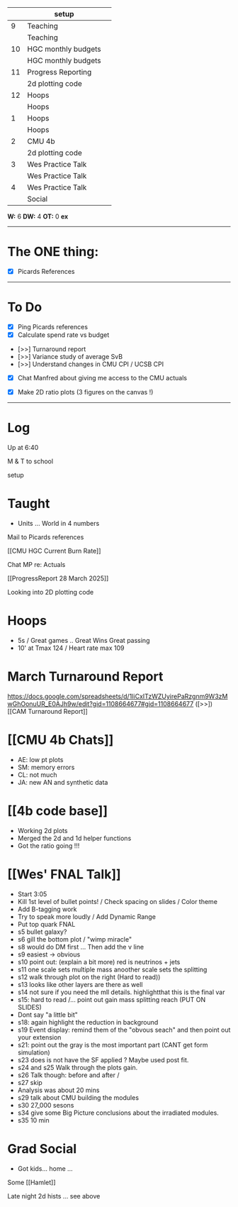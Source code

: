 
|     | setup               |     |
| --- | ------------------- | --- |
| 9   | Teaching            |     |
|     | Teaching            |     |
| 10  | HGC monthly budgets |     |
|     | HGC monthly budgets |     |
| 11  | Progress Reporting  |     |
|     | 2d plotting code    |     |
| 12  | Hoops               |     |
|     | Hoops               |     |
| 1   | Hoops               |     |
|     | Hoops               |     |
| 2   | CMU 4b              |     |
|     | 2d plotting code    |     |
| 3   | Wes Practice Talk   |     |
|     | Wes Practice Talk   |     |
| 4   | Wes Practice Talk   |     |
|     | Social              |     |

**W:** 6
**DW:** 4
**OT:**  0
**ex** 

---
# The ONE thing: 
- [x] Picards References

---
# To Do

- [x] Ping Picards references
- [x] Calculate spend rate vs budget
- [>>] Turnaround report
- [>>] Variance study of average SvB
- [>>] Understand changes in CMU CPI / UCSB CPI
- [x] Chat Manfred about giving me access to the CMU actuals 
- [x] Make 2D ratio plots (3 figures on the canvas !)


---

# Log

Up at 6:40

M & T to school 

setup

# Taught
- Units ... World in 4 numbers

Mail to Picards references

[[CMU HGC Current Burn Rate]]

Chat MP re: Actuals 

[[ProgressReport 28 March 2025]]

Looking into 2D plotting code

# Hoops 
- 5s / Great games .. Great Wins Great passing
- 10' at Tmax 124 / Heart rate max 109

# March Turnaround Report 
https://docs.google.com/spreadsheets/d/1IiCxITzWZUyirePaRzgnm9W3zMwGhOonuUR_E0AJh9w/edit?gid=1108664677#gid=1108664677
([>>]) [[CAM Turnaround Report]]

# [[CMU 4b Chats]]
- AE: low pt plots
- SM: memory errors
- CL: not much 
- JA: new AN and synthetic data


# [[4b code base]]
- Working 2d plots 
- Merged the 2d and 1d helper functions
- Got the ratio going !!!

# [[Wes' FNAL Talk]]
- Start 3:05
- Kill 1st level of bullet points! / Check spacing on slides / Color theme
- Add B-tagging work 
- Try to speak more loudly / Add Dynamic Range
- Put top quark FNAL 
- s5 bullet galaxy?
- s6 gill the bottom plot / "wimp miracle"
- s8 would do DM first ... Then add the ν line
- s9 easiest -> obvious 
- s10 point out: (explain a bit more) red  is neutrinos + jets
- s11 one scale sets multiple mass anoother scale sets the splitting
- s12 walk through plot on the right (Hard to read))
- s13 looks like other layers are there as well
- s14 not sure if you need the mll details. highlightthat this is the final var
- s15: hard to read /... point out gain mass splitting reach (PUT ON SLIDES)
- Dont say "a little bit"
- s18: again highlight the reduction in background
- s19 Event display: remind them of the "obvous seach" and then point out your extension
- s21: point out the gray is the most important part (CANT get form simulation)
- s23 does is not have the SF applied ? Maybe used post fit.
- s24 and s25 Walk through the plots gain. 
- s26 Talk though: before and after / 
- s27 skip 
- Analysis was about 20 mins
- s29 talk about CMU building the modules
- s30 27_000 sesons
- s34 give some Big Picture conclusions about the irradiated modules. 
- s35 10 min

# Grad Social
- Got kids... home ... 

Some [[Hamlet]]

Late night 2d hists ... see above

